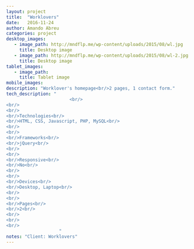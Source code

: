```yaml
---
layout: project 
title:  "Worklovers"
date:   2016-11-24
author: Amando Abreu
categories: project
desktop_images:
   - image_path: http://mndflp.me/wp-content/uploads/2015/08/wl.jpg
     title: Desktop image
   - image_path: http://mndflp.me/wp-content/uploads/2015/08/wl-2.jpg
     title: Desktop image
tablet_images:
   - image_path: 
     title: Tablet image
mobile_images:
description: "Worklover's homepage<br/>2 pages, 1 contact form."
tech_description: "
                        <br/>
<br/>
<br/>
<br/>Technologies<br/>
<br/>HTML, CSS, Javascript, PHP, MySQL<br/>
<br/>
<br/>
<br/>Frameworks<br/>
<br/>jQuery<br/>
<br/>
<br/>
<br/>Responsive<br/>
<br/>No<br/>
<br/>
<br/>
<br/>Devices<br/>
<br/>Desktop, Laptop<br/>
<br/>
<br/>
<br/>Pages<br/>
<br/>2<br/>
<br/>
<br/>
<br/>
                    "
notes: "Client: Worklovers"
---
```

